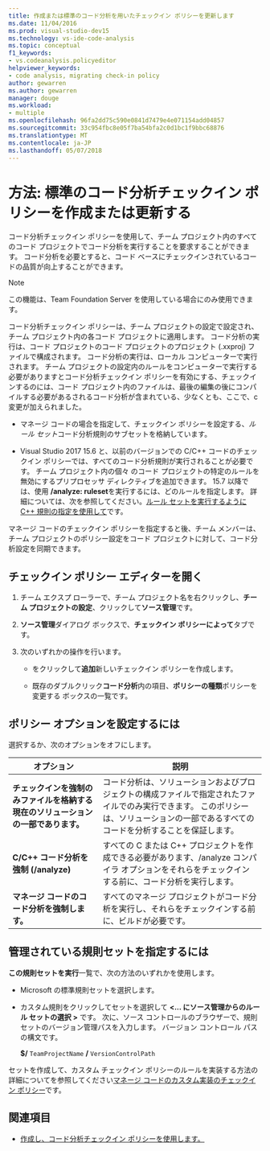 ```yaml
---
title: 作成または標準のコード分析を用いたチェックイン ポリシーを更新します
ms.date: 11/04/2016
ms.prod: visual-studio-dev15
ms.technology: vs-ide-code-analysis
ms.topic: conceptual
f1_keywords:
- vs.codeanalysis.policyeditor
helpviewer_keywords:
- code analysis, migrating check-in policy
author: gewarren
ms.author: gewarren
manager: douge
ms.workload:
- multiple
ms.openlocfilehash: 96fa2dd75c590e0841d7479e4e071154add04857
ms.sourcegitcommit: 33c954fbc8e05f7ba54bfa2c0d1bc1f9bbc68876
ms.translationtype: MT
ms.contentlocale: ja-JP
ms.lasthandoff: 05/07/2018
---
```

# <a name="how-to-create-or-update-standard-code-analysis-check-in-policies"></a>方法: 標準のコード分析チェックイン ポリシーを作成または更新する

コード分析チェックイン ポリシーを使用して、チーム プロジェクト内のすべてのコード プロジェクトでコード分析を実行することを要求することができます。 コード分析を必要とすると、コード ベースにチェックインされているコードの品質が向上することができます。

> [!NOTE]
> この機能は、Team Foundation Server を使用している場合にのみ使用できます。

コード分析チェックイン ポリシーは、チーム プロジェクトの設定で設定され、チーム プロジェクト内の各コード プロジェクトに適用します。 コード分析の実行は、コード プロジェクトのコード プロジェクトのプロジェクト (.xxproj) ファイルで構成されます。 コード分析の実行は、ローカル コンピューターで実行されます。 チーム プロジェクトの設定内のルールをコンピューターで実行する必要がありますとコード分析チェックイン ポリシーを有効にする、チェックインするのには、コード プロジェクト内のファイルは、最後の編集の後にコンパイルする必要があるされるコード分析が含まれている、少なくとも、ここで、c変更が加えられました。

- マネージ コードの場合を指定して、チェックイン ポリシーを設定する、*ルール セット*コード分析規則のサブセットを格納しています。

- Visual Studio 2017 15.6 と、以前のバージョンでの C/C++ コードのチェックイン ポリシーでは、すべてのコード分析規則が実行されることが必要です。 チーム プロジェクト内の個々 のコード プロジェクトの特定のルールを無効にするプリプロセッサ ディレクティブを追加できます。 15.7 以降では、使用 **/analyze: ruleset**を実行するには、どのルールを指定します。 詳細については、次を参照してください。[ルール セットを実行するように C++ 規則の指定を使用して](using-rule-sets-to-specify-the-cpp-rules-to-run.md)です。

マネージ コードのチェックイン ポリシーを指定すると後、チーム メンバーは、チーム プロジェクトのポリシー設定をコード プロジェクトに対して、コード分析設定を同期できます。

## <a name="to-open-the-check-in-policy-editor"></a>チェックイン ポリシー エディターを開く

1. チーム エクスプ ローラーで、チーム プロジェクト名を右クリックし、**チーム プロジェクトの設定**、クリックして**ソース管理**です。

1. **ソース管理**ダイアログ ボックスで、**チェックイン ポリシーによって**タブです。

1. 次のいずれかの操作を行います。

    - をクリックして**追加**新しいチェックイン ポリシーを作成します。

    - 既存のダブルクリック**コード分析**内の項目、**ポリシーの種類**ポリシーを変更する ボックスの一覧です。

## <a name="to-set-policy-options"></a>ポリシー オプションを設定するには

選択するか、次のオプションをオフにします。

|オプション|説明|
|------------|-----------------|
|**チェックインを強制のみファイルを格納する現在のソリューションの一部であります。**|コード分析は、ソリューションおよびプロジェクトの構成ファイルで指定されたファイルでのみ実行できます。 このポリシーは、ソリューションの一部であるすべてのコードを分析することを保証します。|
|**C/C++ コード分析を強制 (/analyze)**|すべての C または C++ プロジェクトを作成できる必要があります、/analyze コンパイラ オプションをそれらをチェックインする前に、コード分析を実行します。|
|**マネージ コードのコード分析を強制します。**|すべてのマネージ プロジェクトがコード分析を実行し、それらをチェックインする前に、ビルドが必要です。|

## <a name="to-specify-a-managed-rule-set"></a>管理されている規則セットを指定するには

**この規則セットを実行**一覧で、次の方法のいずれかを使用します。

- Microsoft の標準規則セットを選択します。

- カスタム規則をクリックしてセットを選択して **\<... にソース管理からのルール セットの選択 >** です。 次に、ソース コントロールのブラウザーで、規則セットのバージョン管理パスを入力します。 バージョン コントロール パスの構文です。

   **$/** `TeamProjectName` **/** `VersionControlPath`

セットを作成して、カスタム チェックイン ポリシーのルールを実装する方法の詳細についてを参照してください[マネージ コードのカスタム実装のチェックイン ポリシー](../code-quality/implementing-custom-code-analysis-check-in-policies-for-managed-code.md)です。

## <a name="see-also"></a>関連項目

- [作成し、コード分析チェックイン ポリシーを使用します。](../code-quality/creating-and-using-code-analysis-check-in-policies.md)